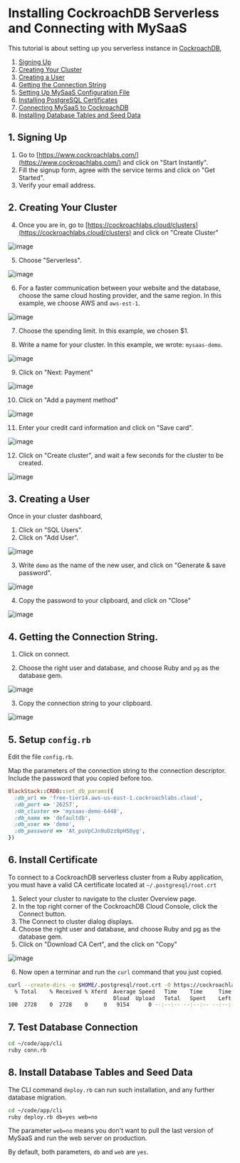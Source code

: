 # Installing CockroachDB Serverless and Connecting with MySaaS

This tutorial is about setting up you serverless instance in [CockroachDB](https://www.cockroachlabs.com/),  

1. [Signing Up](#1-signing-up)
2. [Creating Your Cluster](#2-creating-your-cluster)
3. [Creating a User](#3-creating-a-user)
4. [Getting the Connection String](#4-getting-the-connection-string)
5. [Setting Up MySaaS Configuration File](#5-setup-configrb)
6. [Installing PostgreSQL Certificates](#6-install-certificate)
7. [Connecting MySaaS to CockroachDB](#7-test-database-connection)
8. [Installing Database Tables and Seed Data](#8-install-database-tables-and-seed-data)

## 1. Signing Up

1. Go to [https://www.cockroachlabs.com/](https://www.cockroachlabs.com/) and click on "Start Instantly".
2. Fill the signup form, agree with the service terms and click on "Get Started".
3. Verify your email address.

## 2. Creating Your Cluster

4. Once you are in, go to [https://cockroachlabs.cloud/clusters](https://cockroachlabs.cloud/clusters) and click on "Create Cluster"

![image](https://user-images.githubusercontent.com/55877846/200142095-810c12f6-a52a-4872-aaa9-106ce501fe00.png)

5. Choose "Serverless".

![image](https://user-images.githubusercontent.com/55877846/200142138-5fe7902c-8cc8-44bb-8269-31d73a78b560.png)

6. For a faster communication between your website and the database, choose the same cloud hosting provider, and the same region. In this example, we choose AWS and `aws-est-1`.

![image](https://user-images.githubusercontent.com/55877846/200142181-5edc55f5-c1e5-4200-a64a-33519ed037f2.png)

7. Choose the spending limit. In this example, we chosen $1.

8. Write a name for your cluster. In this example, we wrote: `mysaas-demo`.

![image](https://user-images.githubusercontent.com/55877846/200142212-f700b459-c880-4967-a878-e7bb1260a49c.png)

9. Click on "Next: Payment"

![image](https://user-images.githubusercontent.com/55877846/200142254-882b7c06-08a1-4e21-abf5-45f05144ee38.png)

10. Click on "Add a payment method"

![image](https://user-images.githubusercontent.com/55877846/200142274-7ec34382-e2d2-4b5c-adf0-4c30016bd113.png)

11. Enter your credit card information and click on "Save card".

![image](https://user-images.githubusercontent.com/55877846/200142327-694ea033-c038-4efd-93ee-c46d8b5bb926.png)

12. Click on "Create cluster", and wait a few seconds for the cluster to be created.

![image](https://user-images.githubusercontent.com/55877846/200142342-862969eb-5fec-4748-9dee-ba18f385f540.png)

## 3. Creating a User

Once in your cluster dashboard, 

1. Click on "SQL Users".
2. Click on "Add User".

![image](https://user-images.githubusercontent.com/55877846/200142512-2693ed34-4583-415e-98cf-986b4292d638.png)

3. Write `demo` as the name of the new user, and click on "Generate & save password".

![image](https://user-images.githubusercontent.com/55877846/200142545-99441c69-1dfd-4bed-98c6-0fdfe9ae0f32.png)

4. Copy the password to your clipboard, and click on "Close"

![image](https://user-images.githubusercontent.com/55877846/200142559-17e5181a-67a7-4df3-81de-98ae6b32df50.png)

## 4. Getting the Connection String.

1. Click on connect.

2. Choose the right user and database, and choose Ruby and `pg` as the database gem.

![image](https://user-images.githubusercontent.com/55877846/200144320-5a44c6e8-5061-40f8-b52c-559570e53275.png)

3. Copy the connection string to your clipboard.

![image](https://user-images.githubusercontent.com/55877846/200143106-1e86a237-9d39-4c9b-97c1-9681fa5a0000.png)

## 5. Setup `config.rb`

Edit the file `config.rb`.

Map the parameters of the connection string to the connection descriptor. Include the password that you copied before too.

```ruby
BlackStack::CRDB::set_db_params({
  :db_url => 'free-tier14.aws-us-east-1.cockroachlabs.cloud',
  :db_port => '26257',
  :db_cluster => 'mysaas-demo-6448',
  :db_name => 'defaultdb',
  :db_user => 'demo',
  :db_password => 'At_puVpCJn9uDzz8pHSOyg',
})
```
## 6. Install Certificate

To connect to a CockroachDB serverless cluster from a Ruby application, you must have a valid CA certificate located at `~/.postgresql/root.crt`

1.  Select your cluster to navigate to the cluster Overview page.
2. In the top right corner of the CockroachDB Cloud Console, click the Connect button.
3. The Connect to cluster dialog displays.
4. Choose the right user and database, and choose Ruby and pg as the database gem.
5. Click on "Download CA Cert", and the click on "Copy"

![image](https://user-images.githubusercontent.com/55877846/200143543-932344c3-da4e-4186-ac75-4ec85691ee41.png)

6. Now open a terminar and run the `curl` command that you just copied.

```bash
curl --create-dirs -o $HOME/.postgresql/root.crt -O https://cockroachlabs.cloud/clusters/06431e6c-46e0-4615-9718-f6e0a815f15f/cert
  % Total    % Received % Xferd  Average Speed   Time    Time     Time  Current
                                 Dload  Upload   Total   Spent    Left  Speed
100  2728    0  2728    0     0   9154      0 --:--:-- --:--:-- --:--:--  9154
```

## 7. Test Database Connection

```bash
cd ~/code/app/cli
ruby conn.rb
```

## 8. Install Database Tables and Seed Data

The CLI command `deploy.rb` can run such installation, and any further database migration.

```bash
cd ~/code/app/cli
ruby deploy.rb db=yes web=no
```

The parameter `web=no` means you don't want to pull the last version of MySaaS and run the web server on production.

By default, both parameters, `db` and `web` are `yes`.


